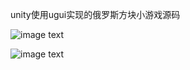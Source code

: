 ﻿unity使用ugui实现的俄罗斯方块小游戏源码

![image text](https://github.com/coding2233/UnityTetris/blob/master/screenshots/00.png)



![image text](https://github.com/coding2233/UnityTetris/blob/master/screenshots/01.png)